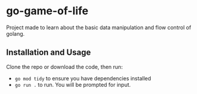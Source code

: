 # go-game-of-life
Project made to learn about the basic data manipulation and flow control of golang.

## Installation and Usage
Clone the repo or download the code, then run:
- `go mod tidy` to ensure you have dependencies installed
- `go run .` to run. You will be prompted for input.
